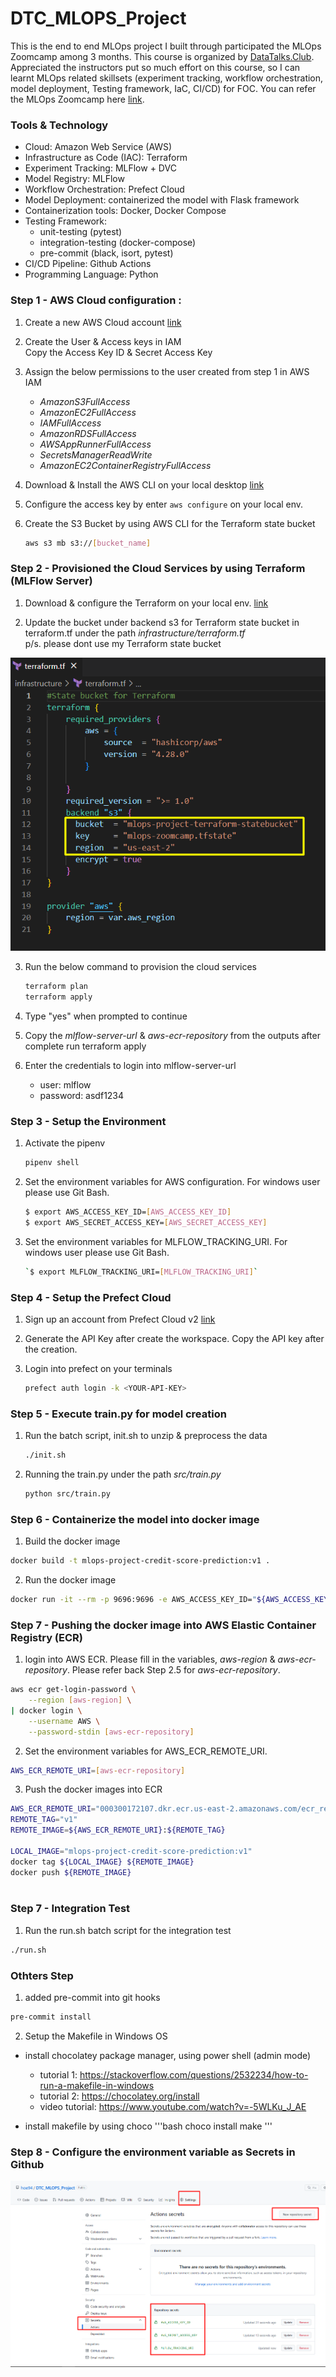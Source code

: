 # DTC_MLOPS_Project
This is the end to end MLOps project I built through participated the MLOps Zoomcamp among 3 months. This course is organized by [DataTalks.Club](https://datatalks.club). Appreciated the instructors put so much effort on this course, so I can learnt MLOps related skillsets (experiment tracking, workflow orchestration, model deployment, Testing framework, IaC, CI/CD) for FOC. You can refer the MLOps Zoomcamp here [link](https://github.com/DataTalksClub/mlops-zoomcamp).

### Tools & Technology
* Cloud: Amazon Web Service (AWS)
* Infrastructure as Code (IAC): Terraform
* Experiment Tracking: MLFlow + DVC
* Model Registry: MLFlow
* Workflow Orchestration: Prefect Cloud
* Model Deployment: containerized the model with Flask framework
* Containerization tools: Docker, Docker Compose
* Testing Framework:
    * unit-testing (pytest)
    * integration-testing (docker-compose)
    * pre-commit (black, isort, pytest)
* CI/CD Pipeline: Github Actions
* Programming Language: Python


### Step 1 - AWS Cloud configuration :

1. Create a new AWS Cloud account [link](https://portal.aws.amazon.com/billing/signup#/start/email)

2. Create the User & Access keys in IAM <br> Copy the Access Key ID & Secret Access Key

3. Assign the below permissions to the user created from step 1 in AWS IAM
    - *AmazonS3FullAccess*
    - *AmazonEC2FullAccess*
    - *IAMFullAccess*
    - *AmazonRDSFullAccess*
    - *AWSAppRunnerFullAccess*
    - *SecretsManagerReadWrite*
    - *AmazonEC2ContainerRegistryFullAccess*

4. Download & Install the AWS CLI on your local desktop [link](https://docs.aws.amazon.com/cli/latest/userguide/getting-started-install.html)

5. Configure the access key by enter `aws configure` on your local env.

6. Create the S3 Bucket by using AWS CLI for the Terraform state bucket
    ```bash
    aws s3 mb s3://[bucket_name]
    ```

### Step 2 - Provisioned the Cloud Services by using Terraform (MLFlow Server)
1. Download & configure the Terraform on your local env. [link](https://www.terraform.io/downloads)

2. Update the bucket under backend s3 for Terraform state bucket in terraform.tf under the path *infrastructure/terraform.tf*<br>
p/s. please dont use my Terraform state bucket
<img alt = "image" src = "https://github.com/hoe94/DTC_MLOPS_Project/blob/main/images/terraform_state_bucket_configuration.png">

3. Run the below command to provision the cloud services
    ```bash
    terraform plan
    terraform apply
    ```

4. Type "yes" when prompted to continue

5. Copy the *mlflow-server-url* & *aws-ecr-repository* from the outputs after complete run terraform apply

6. Enter the credentials to login into mlflow-server-url
    * user: mlflow
    * password: asdf1234

### Step 3 - Setup the Environment
1. Activate the pipenv
    ```bash 
    pipenv shell
    ```

2. Set the environment variables for AWS configuration. For windows user please use Git Bash.
    ```bash
    $ export AWS_ACCESS_KEY_ID=[AWS_ACCESS_KEY_ID]
    $ export AWS_SECRET_ACCESS_KEY=[AWS_SECRET_ACCESS_KEY]
    ```
3. Set the environment variables for MLFLOW_TRACKING_URI. For windows user please use Git Bash.
    ```bash
    `$ export MLFLOW_TRACKING_URI=[MLFLOW_TRACKING_URI]`
    ```

### Step 4 - Setup the Prefect Cloud
1. Sign up an account from Prefect Cloud v2 [link](https://app.prefect.cloud/auth/login)

2. Generate the API Key after create the workspace. Copy the API key after the creation.

3. Login into prefect on your terminals
    ```bash
    prefect auth login -k <YOUR-API-KEY>
    ```

### Step 5 - Execute train.py for model creation
1. Run the batch script, init.sh to unzip & preprocess the data
    ```bash
    ./init.sh
    ```

2. Running the train.py under the path *src/train.py*
    ```bash
    python src/train.py
    ```

### Step 6 - Containerize the model into docker image
1. Build the docker image
```bash
docker build -t mlops-project-credit-score-prediction:v1 .
```

2. Run the docker image
```bash 
docker run -it --rm -p 9696:9696 -e AWS_ACCESS_KEY_ID="${AWS_ACCESS_KEY_ID}" -e AWS_SECRET_ACCESS_KEY="${AWS_SECRET_ACCESS_KEY}" -e MLFLOW_TRACKING_URI="${MLFLOW_TRACKING_URI}" --name mlops-project mlops-project-credit-score-prediction:v1
```

### Step 7 - Pushing the docker image into AWS Elastic Container Registry (ECR)
1. login into AWS ECR. Please fill in the variables, *aws-region* & *aws-ecr-repository*. Please refer back Step 2.5 for *aws-ecr-repository*.

```bash
aws ecr get-login-password \
    --region [aws-region] \
| docker login \
    --username AWS \
    --password-stdin [aws-ecr-repository]
```

2. Set the environment variables for AWS_ECR_REMOTE_URI.
```bash 
AWS_ECR_REMOTE_URI=[aws-ecr-repository]
```

3. Push the docker images into ECR
```bash
AWS_ECR_REMOTE_URI="000300172107.dkr.ecr.us-east-2.amazonaws.com/ecr_repo"
REMOTE_TAG="v1"
REMOTE_IMAGE=${AWS_ECR_REMOTE_URI}:${REMOTE_TAG}

LOCAL_IMAGE="mlops-project-credit-score-prediction:v1"
docker tag ${LOCAL_IMAGE} ${REMOTE_IMAGE}
docker push ${REMOTE_IMAGE}
    
```

### Step 7 - Integration Test
1. Run the run.sh batch script for the integration test
```bash
./run.sh
```
### Othters Step
1. added pre-commit into git hooks
```bash
pre-commit install
```

2. Setup the Makefile in Windows OS
- install chocolatey package manager, using power shell (admin mode)
    * tutorial 1: https://stackoverflow.com/questions/2532234/how-to-run-a-makefile-in-windows
    * tutorial 2: https://chocolatey.org/install
    * video tutorial: https://www.youtube.com/watch?v=-5WLKu_J_AE

- install makefile by using choco
    '''bash 
    choco install make
    '''

### Step 8 - Configure the environment variable as Secrets in Github
<img alt = "image" src = "https://github.com/hoe94/DTC_MLOPS_Project/blob/main/images/github_action_secrets_configuration.png">
